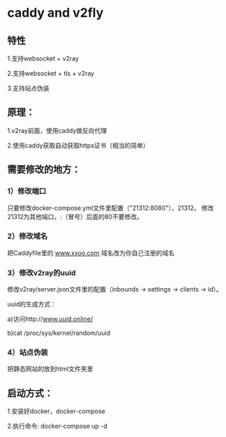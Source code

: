 # caddy and v2fly

## 特性
1.支持websocket + v2ray

2.支持websocket + tls + v2ray 

3.支持站点伪装


## 原理：
1.v2ray前面，使用caddy做反向代理

2.使用caddy获取自动获取https证书（相当的简单）

## 需要修改的地方：
### 1）修改端口
只要修改docker-compose.yml文件里配置（"21312:8080"），21312。
修改21312为其他端口，:（冒号）后面的80不要修改。

### 2）修改域名
把Caddyfile里的 www.xxoo.com 域名改为你自己注册的域名

### 3）修改v2ray的uuid
修改v2ray/server.json文件里的配置（inbounds -> settings -> clients -> id）。

uuid的生成方式：

a)访问http://www.uuid.online/ 

b)cat /proc/sys/kernel/random/uuid

### 4）站点伪装
把静态网站的放到html文件夹里

## 启动方式：
1.安装好docker，docker-compose

2.执行命令: docker-compose up -d










